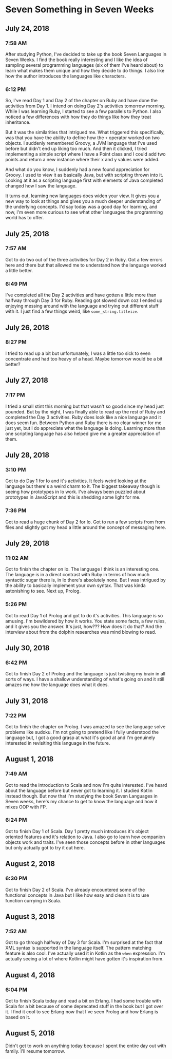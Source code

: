 # Seven Something in Seven Weeks

## July 24, 2018

### 7:58 AM

After studying Python, I've decided to take up the book Seven Languages in Seven Weeks. I find the book really interesting and I like the idea of sampling several programming languages (six of them I've heard about) to learn what makes them unique and how they decide to do things. I also like how the author introduces the languages like characters.

### 6:12 PM

So, I've read Day 1 and Day 2 of the chapter on Ruby and have done the activities from Day 1. I intend on doing Day 2's activities tomorrow morning. While I was learning Ruby, I started to see a few parallels to Python. I also noticed a few differences with how they do things like how they treat inheritance. 

But it was the similarities that intrigued me. What triggered this specifically, was that you have the ability to define how the `+` operator worked on two objects. I suddenly remembered Groovy, a JVM language that I've used before but didn't end up liking too much. And then it clicked, I tried implementing a simple script where I have a Point class and I could add two points and return a new instance where their x and y values were added.

And what do you know, I suddenly had a new found appreciation for Groovy. I used to view it as basically Java, but with scripting thrown into it. Looking at it as a scripting language first with elements of Java completed changed how I saw the language. 

It turns out, learning new languages does widen your view. It gives you a new way to look at things and gives you a much deeper understanding of the underlying concepts. I'd say today was a good day for learning, and now, I'm even more curious to see what other languages the programming world has to offer.

## July 25, 2018

### 7:57 AM

Got to do two out of the three activities for Day 2 in Ruby. Got a few errors here and there but that allowed me to understand how the language worked a little better.

### 6:49 PM

I've completed  all the Day 2 activities and have gotten a little more than halfway through Day 3 for Ruby. Reading got slowed down coz I ended up enjoying messing around with the language and trying out different stuff with it. I just find a few things weird, like `some_string.titleize`.

## July 26, 2018

### 8:27 PM

I tried to read up a bit but unfortunately, I was a little too sick to even concentrate and had too heavy of a head. Maybe tomorrow would be a bit better?

## July 27, 2018

### 7:17 PM

I tried a small stint this morning but that wasn't so good since my head just pounded. But by the night, I was finally able to read up the rest of Ruby and completed the Day 3 activities. Ruby does look like a nice language and it does seem fun. Between Python and Ruby there is no clear winner for me just yet, but I do appreciate what the language is doing. Learning more than one scripting language has also helped give me a greater appreciation of them.

## July 28, 2018

### 3:10 PM

Got to do Day 1 for Io and it's activities. It feels weird looking at the language but there's a weird charm to it. The biggest takeaway though is seeing how prototypes in Io work. I've always been puzzled about prototypes in JavaScript and this is shedding some light for me.

### 7:36 PM

Got to read a huge chunk of Day 2 for Io. Got to run a few scripts from from files and slightly got my head a little around the concept of messaging here.

## July 29, 2018

### 11:02 AM

Got to finish the chapter on Io. The language I think is an interesting one. The language is in a direct contrast with Ruby in terms of how much syntactic sugar there is, in Io there's absolutely none. But I was intrigued by the ability to basically implement your own syntax. That was kinda astonishing to see. Next up, Prolog.

### 5:26 PM

Got to read Day 1 of Prolog and got to do it's activities. This language is so amusing. I'm bewildered by how it works. You state some facts, a few rules, and it gives you the answer. It's just, how??? How does it do that? And the interview about from the dolphin researches was mind blowing to read.

## July 30, 2018

### 6:42 PM

Got to finish Day 2 of Prolog and the language is just twisting my brain in all sorts of ways. I have a shallow understanding of what's going on and it still amazes me how the language does what it does.

## July 31, 2018

### 7:22 PM

Got to finish the chapter on Prolog. I was amazed to see the language solve problems like sudoku. I'm not going to pretend like I fully understood the language but, I got a good grasp at what it's good at and I'm genuinely interested in revisiting this language in the future.

## August 1, 2018

### 7:49 AM

Got to read the introduction to Scala and now I'm quite interested. I've heard about the language before but never got to learning it. I studied Kotlin instead though. But now that I'm studying the book Seven Languages in Seven weeks, here's my chance to get to know the language and how it mixes OOP with FP.

### 6:24 PM

Got to finish Day 1 of Scala. Day 1 pretty much introduces it's object oriented features and it's relation to Java. I also go to learn how companion objects work and traits. I've seen those concepts before in other languages but only actually got to try it out here.

## August 2, 2018

### 6:30 PM

Got to finish Day 2 of Scala. I've already encountered some of the functional concepts in Java but I like how easy and clean it is to use function currying in Scala.

## August 3, 2018

### 7:52 AM

Got to go through halfway of Day 3 for Scala. I'm surprised at the fact that XML syntax is supported in the language itself. The pattern matching feature is also cool. I've actually used it in Kotlin as the `when` expression. I'm actually seeing a lot of where Kotlin might have gotten it's inspiration from. 

## August 4, 2018

### 6:04 PM

Got to finish Scala today and read a bit on Erlang. I had some trouble with Scala for a bit because of some deprecated stuff in the book but I got over it. I find it cool to see Erlang now that I've seen Prolog and how Erlang is based on it.

## August 5, 2018

Didn't get to work on anything today because I spent the entire day out with family. I'll resume tomorrow.